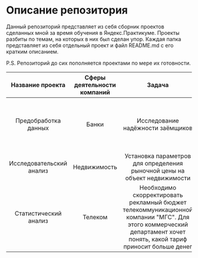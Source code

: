 # Описание репозитория
Данный репозиторий представляет из себя сборник проектов сделанных мной за время обучения в Яндекс.Практикуме. Проекты разбиты по темам, на которых в них был сделан упор. Каждая папка представляет из себя отдельный проект и файл README.md с его кратким описанием.

P.S. Репозиторий до сих пополняется проектами по мере их готовности.

| Название проекта  | Сферы деятельности компаний  | Задача | Стек | Вывод |
| :--------------------: | :---------------------: |:---------------------------:|:--------------------: | :---------------------: |
| Предобработка данных | Банки | Исследование надёжности заёмщиков | Pandas, Matplotlib, nltk, pymorphy2 | Выявлены основные факторы, влияющие на возвращение клиентом кредита в срок |
| Исследовательский анализ | Недвижимость | Установка параметров для определения рыночной цены на объект недвижимости | Pandas, Matplotlib, Seaborn | Определены основные ценообразующие параметры |
| Статистический анализ  | Телеком | Необходимо скорректировать рекламный бюджет телекоммуникационной компании "МГС". Для этого коммерческий департамент хочет понять, какой тариф приносит больше денег | Pandas, Matplotlib, Numpy, Scipy | Опредлен наиболее выгодный тариф |
